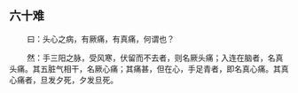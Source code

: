 ## 六十难
<p>&emsp;&emsp;
曰：头心之病，有厥痛，有真痛，何谓也？
</p>
<p>&emsp;&emsp;
然：手三阳之脉，受风寒，伏留而不去者，则名厥头痛；入连在脑者，名真头痛。其五脏气相干，名厥心痛；其痛甚，但在心，手足青者，即名真心痛。其真心痛者，旦发夕死，夕发旦死。
</p>

